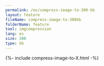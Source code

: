 ```yaml
---
permalink: /es/compress-image-to-300-kb
layout: feature
fileName: compress-image-to-300kb
folderName: feature
tool: imgcompression
lang: es
size: 300
type: kb
---
```


{%- include compress-image-to-X.html -%}
